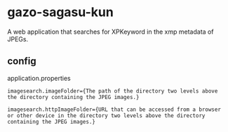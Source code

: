 # gazo-sagasu-kun
A web application that searches for XPKeyword in the xmp metadata of JPEGs.

## config

application.properties

``` imagesearch.imageFolder={The path of the directory two levels above the directory containing the JPEG images.} ```

``` imagesearch.httpImageFolder={URL that can be accessed from a browser or other device in the directory two levels above the directory containing the JPEG images.} ```
